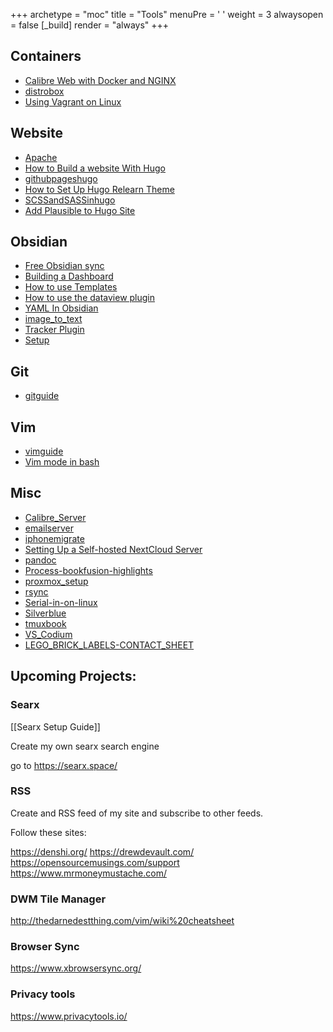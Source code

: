 +++ 
archetype = "moc" 
title = "Tools" 
menuPre = '<i class="fa-fw fas fa-screwdriver-wrench"></i> '
weight = 3
alwaysopen = false
[_build]
  render = "always"
+++

## Containers
- [Calibre Web with Docker and NGINX](Calibre%20Web%20with%20Docker%20and%20NGINX.md)
- [distrobox](distrobox.md)
- [Using Vagrant on Linux](Using%20Vagrant%20on%20Linux.md)

## Website
- [Apache](Apache.md)
- [How to Build a website With Hugo](How%20to%20Build%20a%20website%20With%20Hugo.md)
- [githubpageshugo](githubpageshugo.md)
- [How to Set Up Hugo Relearn Theme](How%20to%20Set%20Up%20Hugo%20Relearn%20Theme.md)
- [SCSSandSASSinhugo](SCSSandSASSinhugo.md)
- [Add Plausible to Hugo Site](Add%20Plausible%20to%20Hugo%20Site.md)

## Obsidian

- [Free Obsidian sync](Free%20Obsidian%20sync.md)
- [Building a Dashboard](Building%20a%20Dashboard.md)
- [How to use Templates](How%20to%20use%20Templates.md)
- [How to use the dataview plugin](How%20to%20use%20the%20dataview%20plugin.md)
- [YAML In Obsidian](YAML%20In%20Obsidian.md)
- [image_to_text](image_to_text.md)
- [Tracker Plugin](Tracker%20Plugin.md)
- [Setup](Setup.md)
## Git
- [gitguide](gitguide.md)

## Vim
- [vimguide](vimguide.md)
- [Vim mode in bash](Vim%20mode%20in%20bash.md)

## Misc
- [Calibre_Server](Calibre_Server.md)
- [emailserver](emailserver.md)
- [iphonemigrate](iphonemigrate.md)
- [Setting Up a Self-hosted NextCloud Server](Setting%20Up%20a%20Self-hosted%20NextCloud%20Server.md)
- [pandoc](pandoc.md)
- [Process-bookfusion-highlights](Process-bookfusion-highlights.md)
- [proxmox_setup](proxmox_setup.md)
- [rsync](rsync.md)
- [Serial-in-on-linux](Serial-in-on-linux.md)
- [Silverblue](tools/drafts/Silverblue.md)
- [tmuxbook](tmuxbook.md)
- [VS_Codium](VS_Codium.md)
- [LEGO_BRICK_LABELS-CONTACT_SHEET](LEGO_BRICK_LABELS-CONTACT_SHEET.pdf)
 
## Upcoming Projects:

### Searx 

[[Searx Setup Guide]]

Create my own searx search engine

go to https://searx.space/

### RSS

Create and RSS feed of my site and subscribe to other feeds.

Follow these sites:

https://denshi.org/
https://drewdevault.com/
https://opensourcemusings.com/support
https://www.mrmoneymustache.com/

### DWM Tile Manager

http://thedarnedestthing.com/vim/wiki%20cheatsheet

### Browser Sync
https://www.xbrowsersync.org/

### Privacy tools
https://www.privacytools.io/